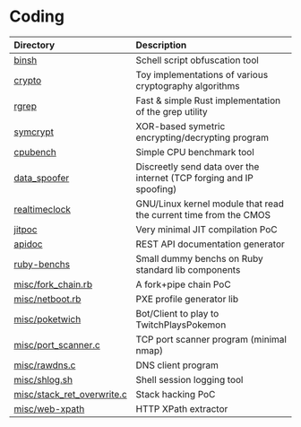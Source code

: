 # Coding

| Directory | Description |
|:----------|:------------|
| [binsh](binsh) | Schell script obfuscation tool |
| [crypto](crypto) | Toy implementations of various cryptography algorithms |
| [rgrep](rgrep) | Fast & simple Rust implementation of the grep utility |
| [symcrypt](symcrypt) | XOR-based symetric encrypting/decrypting program |
| [cpubench](cpubench) | Simple CPU benchmark tool |
| [data_spoofer](data_spoofer) | Discreetly send data over the internet (TCP forging and IP spoofing) |
| [realtimeclock](realtimeclock) | GNU/Linux kernel module that read the current time from the CMOS |
| [jitpoc](jitpoc) | Very minimal JIT compilation PoC |
| [apidoc](apidoc) | REST API documentation generator |
| [ruby-benchs](ruby-benchs) | Small dummy benchs on Ruby standard lib components |
| [misc/fork_chain.rb](misc/fork_chain.rb) | A fork+pipe chain PoC |
| [misc/netboot.rb](misc/netboot.rb) | PXE profile generator lib |
| [misc/poketwich](misc/poketwich) | Bot/Client to play to TwitchPlaysPokemon |
| [misc/port_scanner.c](misc/port_scanner.c) | TCP port scanner program (minimal nmap) |
| [misc/rawdns.c](misc/rawdns.c) | DNS client program |
| [misc/shlog.sh](misc/shlog.sh) | Shell session logging tool |
| [misc/stack_ret_overwrite.c](misc/stack_ret_overwrite.c) | Stack hacking PoC |
| [misc/web-xpath](misc/web-xpath) | HTTP XPath extractor |
